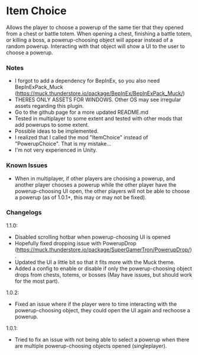 # Item Choice

Allows the player to choose a powerup of the same tier that they opened from a chest or battle totem. When opening a chest, finishing a battle totem, or killing a boss, a powerup-choosing object will appear instead of a random powerup. Interacting with that object will show a UI to the user to choose a powerup.

### Notes
- I forgot to add a dependency for BepInEx, so you also need BepInExPack_Muck (https://muck.thunderstore.io/package/BepInEx/BepInExPack_Muck/)
- THERES ONLY ASSETS FOR WINDOWS. Other OS may see irregular assets regarding this plugin.
- Go to the github page for a more updated README.md
- Tested in multiplayer to some extent and tested with other mods that add powerups to some extent.
- Possible ideas to be implemented.
- I realized that I called the mod "ItemChoice" instead of "PowerupChoice". That is my mistake...
- I'm not very experienced in Unity.

### Known Issues
- When in multiplayer, if other players are choosing a powerup, and another player chooses a powerup while the other player have the powerup-choosing UI open, the other players will not be able to choose a powerup (as of 1.0.1+, this may or may not be fixed).

### Changelogs
1.1.0:
- Disabled scrolling hotbar when powerup-choosing UI is opened
- Hopefully fixed dropping issue with PowerupDrop (https://muck.thunderstore.io/package/SuperGamerTron/PowerupDrop/).
- Updated the UI a little bit so that it fits more with the Muck theme.
- Added a config to enable or disable if only the powerup-choosing object drops from chests, totems, or bosses (May have issues, but should work for the most part).

1.0.2:
- Fixed an issue where if the player were to time interacting with the powerup-choosing object, they could open the UI again and rechoose a powerup.

1.0.1:
- Tried to fix an issue with not being able to select a powerup when there are multiple powerup-choosing objects opened (singleplayer).

